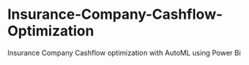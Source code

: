 # Insurance-Company-Cashflow-Optimization
Insurance Company Cashflow optimization with AutoML using Power Bi
